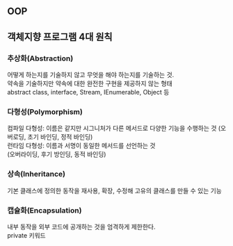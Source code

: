 ## OOP

## 객체지향 프로그램 4대 원칙

### 추상화(Abstraction)
어떻게 하는지를 기술하지 않고 무엇을 해야 하는지를 기술하는 것.  
약속을 기술하지만 약속에 대한 완전한 구현을 제공하지 않는 형태  
abstract class, interface, Stream, IEnumerable<T>, Object 등

### 다형성(Polymorphism)
컴파일 다형성: 이름은 같지만 시그니처가 다른 메서드로 다양한 기능을 수행하는 것  (오버로딩, 초기 바인딩, 정적 바인딩)  
런타임 다형성: 이름과 서명이 동일한 메서드를 선언하는 것  
(오버라이딩, 후기 방인딩, 동적 바인딩)

### 상속(Inheritance)
기본 클래스에 정의한 동작을 재사용, 확장, 수정해 고유의 클래스를 만들 수 있는 기능

### 캡슐화(Encapsulation)
내부 동작을 외부 코드에 공개하는 것을 엄격하게 제한한다.  
private 키워드
